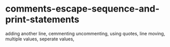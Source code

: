 # comments-escape-sequence-and-print-statements
adding another line, cemmenting uncommenting, using quotes, line moving, multiple values, seperate values, 
